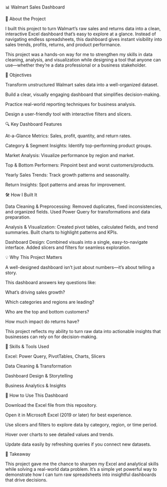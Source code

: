 📊 Walmart Sales Dashboard



📝 About the Project

I built this project to turn Walmart’s raw sales and returns data into a clean, interactive Excel dashboard that’s easy to explore at a glance. Instead of navigating endless spreadsheets, this dashboard gives instant visibility into sales trends, profits, returns, and product performance.

This project was a hands-on way for me to strengthen my skills in data cleaning, analysis, and visualization while designing a tool that anyone can use—whether they’re a data professional or a business stakeholder.



🎯 Objectives

Transform unstructured Walmart sales data into a well-organized dataset.

Build a clear, visually engaging dashboard that simplifies decision-making.

Practice real-world reporting techniques for business analysis.

Design a user-friendly tool with interactive filters and slicers.



🔍 Key Dashboard Features

At-a-Glance Metrics:         Sales, profit, quantity, and return rates.

Category & Segment Insights: Identify top-performing product groups.

Market Analysis:             Visualize performance by region and market.

Top & Bottom Performers:     Pinpoint best and worst customers/products.

Yearly Sales Trends:         Track growth patterns and seasonality.

Return Insights:             Spot patterns and areas for improvement.




🛠️ How I Built It

Data Cleaning & Preprocessing:   Removed duplicates, fixed inconsistencies, and organized fields. Used Power Query for transformations and data preparation.


Analysis & Visualization:        Created pivot tables, calculated fields, and trend summaries. Built charts to highlight patterns and KPIs.


Dashboard Design:                Combined visuals into a single, easy-to-navigate interface. Added slicers and filters for seamless exploration.



💡 Why This Project Matters

A well-designed dashboard isn’t just about numbers—it’s about telling a story. 

This dashboard answers key questions like:

What’s driving sales growth?

Which categories and regions are leading?

Who are the top and bottom customers?

How much impact do returns have?

This project reflects my ability to turn raw data into actionable insights that businesses can rely on for decision-making.




🧰 Skills & Tools Used

Excel: Power Query, PivotTables, Charts, Slicers

Data Cleaning & Transformation

Dashboard Design & Storytelling

Business Analytics & Insights




🚀 How to Use This Dashboard

Download the Excel file from this repository.

Open it in Microsoft Excel (2019 or later) for best experience.

Use slicers and filters to explore data by category, region, or time period.

Hover over charts to see detailed values and trends.

Update data easily by refreshing queries if you connect new datasets.




🌟 Takeaway

This project gave me the chance to sharpen my Excel and analytical skills while solving a real-world data problem. It’s a simple yet powerful way to demonstrate how I can turn raw spreadsheets into insightful dashboards that drive decisions.

